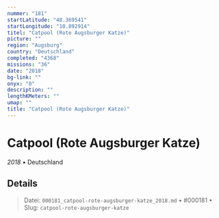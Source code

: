 ```yaml
---
nummer: "181"
startLatitude: "48.369541"
startLongitude: "10.892914"
titel: "Catpool (Rote Augsburger Katze)"
picture: ""
region: "Augsburg"
country: "Deutschland"
completed: "4368"
missions: "36"
date: "2018"
bg-link: ""
onyx: "0"
description: ""
lengthKMeters: ""
umap: ""
title: "Catpool (Rote Augsburger Katze)"
---
```

# Catpool (Rote Augsburger Katze)

*2018* • Deutschland



## Details








> Datei: `000181_catpool-rote-augsburger-katze_2018.md` • #000181 • Slug: `catpool-rote-augsburger-katze`
